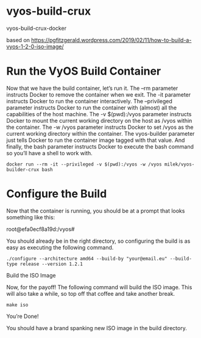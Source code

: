 # vyos-build-crux
vyos-build-crux-docker


based on https://pgfitzgerald.wordpress.com/2019/02/11/how-to-build-a-vyos-1-2-0-iso-image/


# Run the VyOS Build Container

Now that we have the build container, let’s run it. The –rm parameter instructs Docker to remove the container when we exit. The -it parameter instructs Docker to run the container interactively. The –privileged parameter instructs Docker to run the container with (almost) all the capabilities of the host machine. The -v $(pwd):/vyos parameter instructs Docker to mount the current working directory on the host as /vyos within the container. The -w /vyos parameter instructs Docker to set /vyos as the current working directory within the container. The vyos-builder parameter just tells Docker to run the container image tagged with that value. And finally, the bash parameter instructs Docker to execute the bash command so you’ll have a shell to work with.

```docker run --rm -it --privileged -v $(pwd):/vyos -w /vyos milek/vyos-builder-crux bash```

# Configure the Build

Now that the container is running, you should be at a prompt that looks something like this:

root@efa0ecf8a19d:/vyos#

You should already be in the right directory, so configuring the build is as easy as executing the following command.

```./configure --architecture amd64 --build-by "your@email.eu" --build-type release --version 1.2.1```

Build the ISO Image

Now, for the payoff! The following command will build the ISO image. This will also take a while, so top off that coffee and take another break.

```make iso```

You’re Done!

You should have a brand spanking new ISO image in the build directory.
